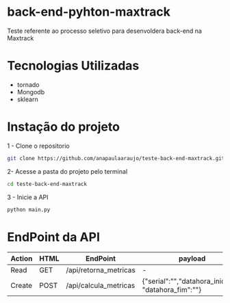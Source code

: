# back-end-pyhton-maxtrack
Teste referente ao processo seletivo para desenvoldera back-end na Maxtrack

# Tecnologias Utilizadas
* tornado
* Mongodb
* sklearn

# Instação do projeto

1 - Clone o repositorio
```bash
git clone https://github.com/anapaulaaraujo/teste-back-end-maxtrack.git
```
2- Acesse a pasta do projeto pelo terminal
```bash
cd teste-back-end-maxtrack
```
3 - Inicie a API
```bash
python main.py
```
# EndPoint da API

|  Action  |  HTML | EndPoint              | payload |
|---       |---    |---                    |---      |
|  Read    | GET   | /api/retorna_metricas |  - |
|  Create  | POST  | /api/calcula_metricas | {"serial":"","datahora_inicio":"" "datahora_fim":""} |



